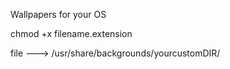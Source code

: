 Wallpapers for your OS

chmod +x filename.extension

file ---> /usr/share/backgrounds/yourcustomDIR/
